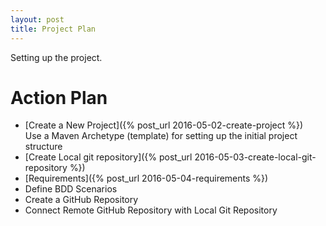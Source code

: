 ```yaml
---
layout: post
title: Project Plan
---
```


Setting up the project.

# Action Plan

- [Create a New Project]({% post_url 2016-05-02-create-project %})  
  Use a Maven Archetype (template) for setting up the initial project structure
- [Create Local git repository]({% post_url 2016-05-03-create-local-git-repository %})
- [Requirements]({% post_url 2016-05-04-requirements %})
- Define BDD Scenarios
- Create a GitHub Repository
- Connect Remote GitHub Repository with Local Git Repository

